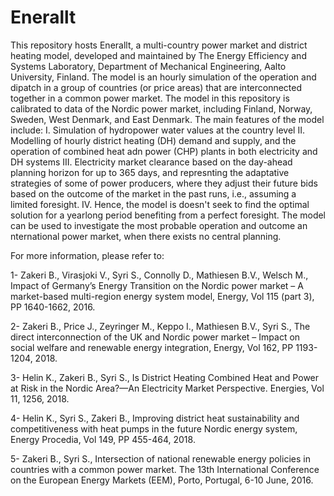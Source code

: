 # Enerallt
This repository hosts Enerallt, a multi-country power market and district heating model, developed and maintained by The Energy Efficiency and Systems Laboratory, Department of Mechanical Engineering, Aalto University, Finland. 
The model is an hourly simulation of the operation and dipatch in a group of countries (or price areas) that are interconnected together in a common power market. The model in this repository is calibrated to data of the Nordic power market, including Finland, Norway, Sweden, West Denmark, and East Denmark. The main features of the model include:
I. Simulation of hydropower water values at the country level
II. Modelling of hourly district heating (DH) demand and supply, and the operation of combined heat adn power (CHP) plants in both electricity and DH systems
III. Electricity market clearance based on the day-ahead planning horizon for up to 365 days, and represnting the adaptative strategies of some of power producers, where they adjust their future bids based on the outcome of the market in the past runs, i.e., assuming a limited foresight.
IV. Hence, the model is doesn't seek to find the optimal solution for a yearlong period benefiting from a perfect foresight. The model can be used to investigate the most probable operation and outcome an nternational power market, when there exists no central planning.   

For more information, please refer to:

1- Zakeri B., Virasjoki V., Syri S., Connolly D., Mathiesen B.V., Welsch M., Impact of Germany’s Energy Transition on the Nordic power market – A market-based multi-region energy system model, Energy, Vol 115 (part 3), PP 1640-1662, 2016.

2- Zakeri B., Price J., Zeyringer M., Keppo I., Mathiesen B.V., Syri S., The direct interconnection of the UK and Nordic power market – Impact on social welfare and renewable energy integration, Energy, Vol 162, PP 1193-1204, 2018.

3- Helin K., Zakeri B., Syri S., Is District Heating Combined Heat and Power at Risk in the Nordic Area?—An Electricity Market Perspective. Energies, Vol 11, 1256, 2018.

4- Helin K., Syri S., Zakeri B., Improving district heat sustainability and competitiveness with heat pumps in the future Nordic energy system, Energy Procedia, Vol 149, PP 455-464, 2018.

5- Zakeri B., Syri S., Intersection of national renewable energy policies in countries with a common power market. The 13th International Conference on the European Energy Markets (EEM), Porto, Portugal, 6-10 June, 2016. 

